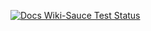 

[![Docs Wiki-Sauce Test Status](https://saucelabs.com/buildstatus/parora)](https://saucelabs.com/u/parora)

